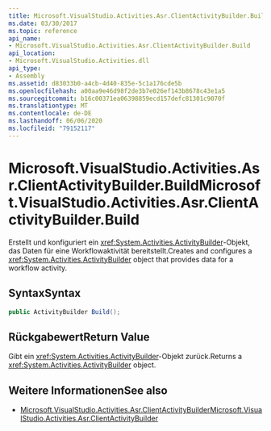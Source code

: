 ```yaml
---
title: Microsoft.VisualStudio.Activities.Asr.ClientActivityBuilder.Build
ms.date: 03/30/2017
ms.topic: reference
api_name:
- Microsoft.VisualStudio.Activities.Asr.ClientActivityBuilder.Build
api_location:
- Microsoft.VisualStudio.Activities.dll
api_type:
- Assembly
ms.assetid: d83033b0-a4cb-4d40-835e-5c1a176cde5b
ms.openlocfilehash: a00aa9e46d98f2de3b7e026ef143b8678c43e1a5
ms.sourcegitcommit: b16c00371ea06398859ecd157defc81301c9070f
ms.translationtype: MT
ms.contentlocale: de-DE
ms.lasthandoff: 06/06/2020
ms.locfileid: "79152117"
---
```

# <a name="microsoftvisualstudioactivitiesasrclientactivitybuilderbuild"></a><span data-ttu-id="a1017-102">Microsoft.VisualStudio.Activities.Asr.ClientActivityBuilder.Build</span><span class="sxs-lookup"><span data-stu-id="a1017-102">Microsoft.VisualStudio.Activities.Asr.ClientActivityBuilder.Build</span></span>
<span data-ttu-id="a1017-103">Erstellt und konfiguriert ein <xref:System.Activities.ActivityBuilder>-Objekt, das Daten für eine Workflowaktivität bereitstellt.</span><span class="sxs-lookup"><span data-stu-id="a1017-103">Creates and configures a <xref:System.Activities.ActivityBuilder> object that provides data for a workflow activity.</span></span>  
  
## <a name="syntax"></a><span data-ttu-id="a1017-104">Syntax</span><span class="sxs-lookup"><span data-stu-id="a1017-104">Syntax</span></span>  
  
```csharp  
public ActivityBuilder Build();
```  
  
## <a name="return-value"></a><span data-ttu-id="a1017-105">Rückgabewert</span><span class="sxs-lookup"><span data-stu-id="a1017-105">Return Value</span></span>  
 <span data-ttu-id="a1017-106">Gibt ein <xref:System.Activities.ActivityBuilder>-Objekt zurück.</span><span class="sxs-lookup"><span data-stu-id="a1017-106">Returns a <xref:System.Activities.ActivityBuilder> object.</span></span>  
  
## <a name="see-also"></a><span data-ttu-id="a1017-107">Weitere Informationen</span><span class="sxs-lookup"><span data-stu-id="a1017-107">See also</span></span>

- [<span data-ttu-id="a1017-108">Microsoft.VisualStudio.Activities.Asr.ClientActivityBuilder</span><span class="sxs-lookup"><span data-stu-id="a1017-108">Microsoft.VisualStudio.Activities.Asr.ClientActivityBuilder</span></span>](microsoft-visualstudio-activities-asr-clientactivitybuilder.md)
